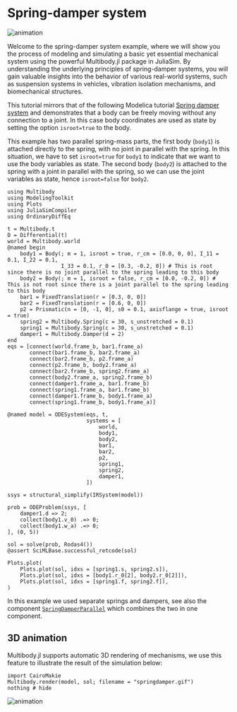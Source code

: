 # Spring-damper system

![animation](springdamper.gif)

Welcome to the spring-damper system example, where we will show you the process of modeling and simulating a basic yet essential mechanical system using the powerful Multibody.jl package in JuliaSim. By understanding the underlying principles of spring-damper systems, you will gain valuable insights into the behavior of various real-world systems, such as suspension systems in vehicles, vibration isolation mechanisms, and biomechanical structures.

This tutorial mirrors that of the following Modelica tutorial [Spring damper system](https://doc.modelica.org/om/Modelica.Mechanics.MultiBody.Examples.Elementary.SpringDamperSystem.html) and demonstrates that a body can be freely moving without any connection to a joint. In this case body coordinates are used as state by setting the option `isroot=true` to the body.

This example has two parallel spring-mass parts, the first body (`body1`) is attached directly to the spring, with no joint in parallel with the spring. In this situation, we have to set `isroot=true` for `body1` to indicate that we want to use the body variables as state. The second body (`body2`) is attached to the spring with a joint in parallel with the spring, so we can use the joint variables as state, hence `isroot=false` for `body2`.

```@example spring_damper_system
using Multibody
using ModelingToolkit
using Plots
using JuliaSimCompiler
using OrdinaryDiffEq

t = Multibody.t
D = Differential(t)
world = Multibody.world
@named begin
    body1 = Body(; m = 1, isroot = true, r_cm = [0.0, 0, 0], I_11 = 0.1, I_22 = 0.1,
                 I_33 = 0.1, r_0 = [0.3, -0.2, 0]) # This is root since there is no joint parallel to the spring leading to this body
    body2 = Body(; m = 1, isroot = false, r_cm = [0.0, -0.2, 0]) # This is not root since there is a joint parallel to the spring leading to this body
    bar1 = FixedTranslation(r = [0.3, 0, 0])
    bar2 = FixedTranslation(r = [0.6, 0, 0])
    p2 = Prismatic(n = [0, -1, 0], s0 = 0.1, axisflange = true, isroot = true)
    spring2 = Multibody.Spring(c = 30, s_unstretched = 0.1)
    spring1 = Multibody.Spring(c = 30, s_unstretched = 0.1)
    damper1 = Multibody.Damper(d = 2)
end
eqs = [connect(world.frame_b, bar1.frame_a)
       connect(bar1.frame_b, bar2.frame_a)
       connect(bar2.frame_b, p2.frame_a)
       connect(p2.frame_b, body2.frame_a)
       connect(bar2.frame_b, spring2.frame_a)
       connect(body2.frame_a, spring2.frame_b)
       connect(damper1.frame_a, bar1.frame_b)
       connect(spring1.frame_a, bar1.frame_b)
       connect(damper1.frame_b, body1.frame_a)
       connect(spring1.frame_b, body1.frame_a)]

@named model = ODESystem(eqs, t,
                         systems = [
                             world,
                             body1,
                             body2,
                             bar1,
                             bar2,
                             p2,
                             spring1,
                             spring2,
                             damper1,
                         ])

ssys = structural_simplify(IRSystem(model))

prob = ODEProblem(ssys, [
    damper1.d => 2;
    collect(body1.v_0) .=> 0;
    collect(body1.w_a) .=> 0;
], (0, 5))

sol = solve(prob, Rodas4())
@assert SciMLBase.successful_retcode(sol)

Plots.plot(
    Plots.plot(sol, idxs = [spring1.s, spring2.s]),
    Plots.plot(sol, idxs = [body1.r_0[2], body2.r_0[2]]),
    Plots.plot(sol, idxs = [spring1.f, spring2.f]),
)
```


In this example we used separate springs and dampers, see also the component [`SpringDamperParallel`](@ref) which combines the two in one component.


## 3D animation
Multibody.jl supports automatic 3D rendering of mechanisms, we use this feature to illustrate the result of the simulation below:

```@example spring_damper_system
import CairoMakie
Multibody.render(model, sol; filename = "springdamper.gif")
nothing # hide
```

![animation](springdamper.gif)
